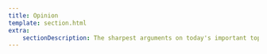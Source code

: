 ```yaml
---
title: Opinion
template: section.html
extra:
    sectionDescription: The sharpest arguments on today's important topics, to challenge your assumptions.
---
```

